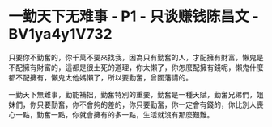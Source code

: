 # 一勤天下无难事 - P1 - 只谈赚钱陈昌文 - BV1ya4y1V732

只要你不勤奮的，你千萬不要來找我，因為只有勤奮的人，才配擁有財富，懶鬼是不配擁有財富的，這都是很土死的道理，你太懶了，你怎麼配擁有錢呢，懶鬼什麼都不配擁有，懶鬼太他媽懶了，所以要勤奮，曾國藩講的。

一勤天下無難事，勤能補拙，勤奮特別的重要，勤奮是一種天賦，勤奮兄弟們，姐妹們，你只要勤奮，你不會夠的差的，你只要勤奮，你一定會有錢的，你比別人喪心一點，勤奮一點，你就會擁有的多一點，生活就沒有那麼艱難。


